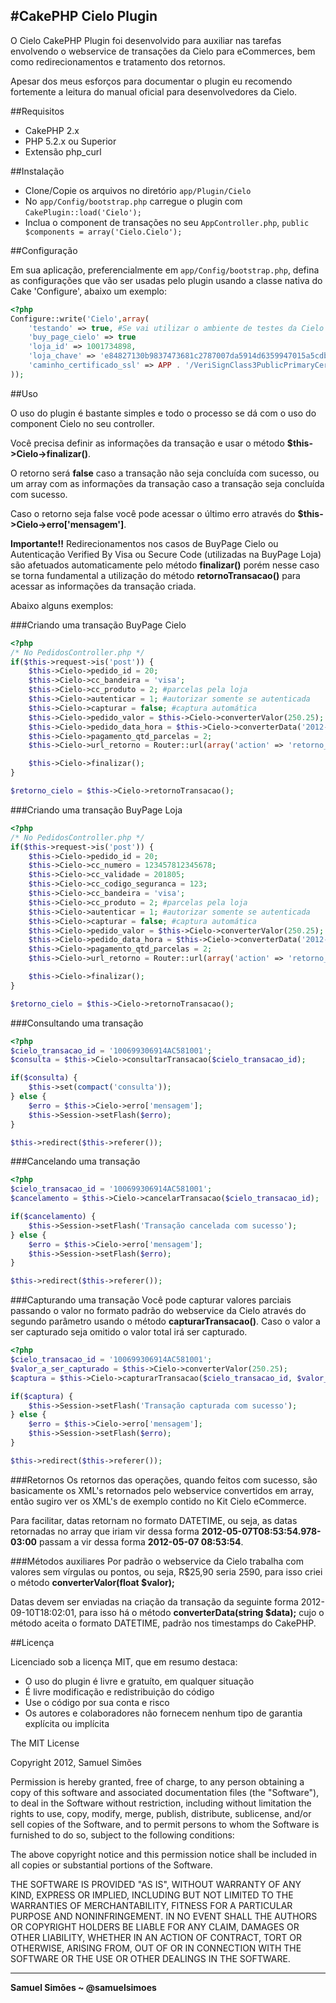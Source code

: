 #CakePHP Cielo  Plugin
-----------------------------------------

O Cielo CakePHP Plugin foi desenvolvido para auxiliar nas tarefas envolvendo o webservice de transações da Cielo para eCommerces, bem como redirecionamentos e tratamento dos retornos.

Apesar dos meus esforços para documentar o plugin eu recomendo fortemente a leitura do manual oficial para desenvolvedores da Cielo.

##Requisitos

*	CakePHP 2.x
*	PHP 5.2.x ou Superior
*	Extensão php_curl

##Instalação

*	Clone/Copie os arquivos no diretório `app/Plugin/Cielo`
*	No `app/Config/bootstrap.php` carregue o plugin com `CakePlugin::load('Cielo');`
*	Inclua o component de transações no seu `AppController.php`, `public $components = array('Cielo.Cielo');`

##Configuração

Em sua aplicação, preferencialmente em `app/Config/bootstrap.php`, defina as configurações que vão ser usadas pelo plugin usando a classe nativa do Cake 'Configure', abaixo um exemplo:

```php
<?php
Configure::write('Cielo',array(
    'testando' => true, #Se vai utilizar o ambiente de testes da Cielo
    'buy_page_cielo' => true
    'loja_id' => 1001734898,
    'loja_chave' => 'e84827130b9837473681c2787007da5914d6359947015a5cdb2b8843db0fa832',
    'caminho_certificado_ssl' => APP . '/VeriSignClass3PublicPrimaryCertificationAuthority-G5.crt'
));
```
    
##Uso

O uso do plugin é bastante simples e todo o processo se dá com o uso do component Cielo no seu controller.

Você precisa definir as informações da transação e usar o método **$this->Cielo->finalizar()**.

O retorno será **false** caso a transação não seja concluída com sucesso, ou um array com as informações da transação caso a transação seja concluída com sucesso.

Caso o retorno seja false você pode acessar o último erro através do **$this->Cielo->erro['mensagem']**.


**Importante!!** Redirecionamentos nos casos de BuyPage Cielo ou Autenticação Verified By Visa ou Secure Code (utilizadas na BuyPage Loja) são afetuados automaticamente pelo método **finalizar()** porém nesse caso se torna fundamental a utilização do método **retornoTransacao()** para acessar as informações da transação criada.


Abaixo alguns exemplos:

###Criando uma transação BuyPage Cielo

```php
<?php
/* No PedidosController.php */
if($this->request->is('post')) {
    $this->Cielo->pedido_id = 20;
    $this->Cielo->cc_bandeira = 'visa';
    $this->Cielo->cc_produto = 2; #parcelas pela loja
    $this->Cielo->autenticar = 1; #autorizar somente se autenticada
    $this->Cielo->capturar = false; #captura automática
    $this->Cielo->pedido_valor = $this->Cielo->converterValor(250.25);
    $this->Cielo->pedido_data_hora = $this->Cielo->converterData('2012-09-03 20:15:16');
    $this->Cielo->pagamento_qtd_parcelas = 2;
    $this->Cielo->url_retorno = Router::url(array('action' => 'retorno_cielo', 20), true);

    $this->Cielo->finalizar();
}

$retorno_cielo = $this->Cielo->retornoTransacao();
```
    
###Criando uma transação BuyPage Loja

```php
<?php
/* No PedidosController.php */
if($this->request->is('post')) {
    $this->Cielo->pedido_id = 20;
    $this->Cielo->cc_numero = 123457812345678;
    $this->Cielo->cc_validade = 201805;
    $this->Cielo->cc_codigo_seguranca = 123;
    $this->Cielo->cc_bandeira = 'visa';
    $this->Cielo->cc_produto = 2; #parcelas pela loja
    $this->Cielo->autenticar = 1; #autorizar somente se autenticada
    $this->Cielo->capturar = false; #captura automática
    $this->Cielo->pedido_valor = $this->Cielo->converterValor(250.25);
    $this->Cielo->pedido_data_hora = $this->Cielo->converterData('2012-09-03 20:15:16');
    $this->Cielo->pagamento_qtd_parcelas = 2;
    $this->Cielo->url_retorno = Router::url(array('action' => 'retorno_cielo', 20), true);

    $this->Cielo->finalizar();
}

$retorno_cielo = $this->Cielo->retornoTransacao();
```

###Consultando uma transação

```php
<?php
$cielo_transacao_id = '100699306914AC581001';
$consulta = $this->Cielo->consultarTransacao($cielo_transacao_id);

if($consulta) {
    $this->set(compact('consulta'));
} else {
    $erro = $this->Cielo->erro['mensagem'];
    $this->Session->setFlash($erro);
}

$this->redirect($this->referer());
```

###Cancelando uma transação

```php
<?php
$cielo_transacao_id = '100699306914AC581001';
$cancelamento = $this->Cielo->cancelarTransacao($cielo_transacao_id);

if($cancelamento) {
    $this->Session->setFlash('Transação cancelada com sucesso');
} else {
    $erro = $this->Cielo->erro['mensagem'];
    $this->Session->setFlash($erro);
}

$this->redirect($this->referer());
```
    
###Capturando uma transação
Você pode capturar valores parciais passando o valor no formato padrão do webservice da Cielo através do segundo parâmetro usando o método **capturarTransacao()**. Caso o valor a ser capturado seja omitido o valor total irá ser capturado.

```php
<?php
$cielo_transacao_id = '100699306914AC581001';
$valor_a_ser_capturado = $this->Cielo->converterValor(250.25);
$captura = $this->Cielo->capturarTransacao($cielo_transacao_id, $valor_a_ser_capturado);

if($captura) {
    $this->Session->setFlash('Transação capturada com sucesso');
} else {
    $erro = $this->Cielo->erro['mensagem'];
    $this->Session->setFlash($erro);
}

$this->redirect($this->referer());
```

###Retornos
Os retornos das operações, quando feitos com sucesso, são basicamente os XML's retornados pelo webservice convertidos em array, então sugiro ver os XML's de exemplo contido no Kit Cielo eCommerce.

Para facilitar, datas retornam no formato DATETIME, ou seja, as datas retornadas no array que iriam vir dessa forma **2012-05-07T08:53:54.978-03:00** passam a vir dessa forma **2012-05-07 08:53:54**.

###Métodos auxiliares
Por padrão o webservice da Cielo trabalha com valores sem vírgulas ou pontos, ou seja, R$25,90 seria 2590, para isso criei o método **converterValor(float $valor);**

Datas devem ser enviadas na criação da transação da seguinte forma 2012-09-10T18:02:01, para isso há o método **converterData(string $data);** cujo o método aceita o formato DATETIME, padrão nos timestamps do CakePHP.


##Licença

Licenciado sob a licença MIT, que em resumo destaca:

 - O uso do plugin é livre e gratuíto, em qualquer situação
 - É livre modificação e redistribuição do código
 - Use o código por sua conta e risco
 - Os autores e colaboradores não fornecem nenhum tipo de garantia explícita
 ou implícita


The MIT License

Copyright 2012, Samuel Simões

Permission is hereby granted, free of charge, to any person obtaining a
copy of this software and associated documentation files (the "Software"),
to deal in the Software without restriction, including without limitation
the rights to use, copy, modify, merge, publish, distribute, sublicense,
and/or sell copies of the Software, and to permit persons to whom the
Software is furnished to do so, subject to the following conditions:

The above copyright notice and this permission notice shall be included in
all copies or substantial portions of the Software.

THE SOFTWARE IS PROVIDED "AS IS", WITHOUT WARRANTY OF ANY KIND, EXPRESS OR
IMPLIED, INCLUDING BUT NOT LIMITED TO THE WARRANTIES OF MERCHANTABILITY,
FITNESS FOR A PARTICULAR PURPOSE AND NONINFRINGEMENT. IN NO EVENT SHALL THE
AUTHORS OR COPYRIGHT HOLDERS BE LIABLE FOR ANY CLAIM, DAMAGES OR OTHER
LIABILITY, WHETHER IN AN ACTION OF CONTRACT, TORT OR OTHERWISE, ARISING
FROM, OUT OF OR IN CONNECTION WITH THE SOFTWARE OR THE USE OR OTHER
DEALINGS IN THE SOFTWARE.

-----------------------------------------

**Samuel Simões ~ @samuelsimoes**
